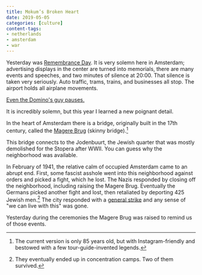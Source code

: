 ```yaml
---
title: Mokum’s Broken Heart
date: 2019-05-05
categories: [culture]
content-tags:
- netherlands
- amsterdam
- war
---
```


Yesterday was [Remembrance Day](https://en.wikipedia.org/wiki/Remembrance_of_the_Dead). It is very solemn here in Amsterdam; advertising displays in the center are turned into memorials, there are many events and speeches, and two minutes of silence at 20:00. That silence is taken very seriously. Auto traffic, trams, trains, and businesses all stop. The airport holds all airplane movements.

[Even the Domino's guy pauses.](https://www.reddit.com/r/pics/comments/699kex/all_of_the_netherlands_was_silent_for_2_minutes/)

It is incredibly solemn, but this year I learned a new poignant detail.

In the heart of Amsterdam there is a bridge, originally built in the 17th century, called the [Magere Brug](https://en.m.wikipedia.org/wiki/Magere_Brug) (skinny bridge).[^magere]

[^magere]: The current version is only 85 years old, but with Instagram-friendly and bestowed with a few tour-guide-invented legends.

This bridge connects to the Jodenbuurt, the Jewish quarter that was mostly demolished for the Stopera after WWII. You can guess why the neighborhood was available.

In February of 1941, the relative calm of occupied Amsterdam came to an abrupt end. First, some fascist asshole went into this neighborhood against orders and picked a fight, which he lost. The Nazis responded by closing off the neighborhood, including raising the Magere Brug. Eventually the Germans picked another fight and lost, then retaliated by deporting 425 Jewish men.[^423] The city responded with a [general strike](https://www.worldjewishcongress.org/en/news/amsterdam-marks-anniversary-of-1941-general-strike-in-support-of-jews-2-4-2016) and any sense of "we can live with this" was gone.

[^423]: They eventually ended up in concentration camps. Two of them survived.

Yesterday during the ceremonies the Magere Brug was raised to remind us of those events.
